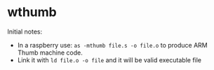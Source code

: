 # wthumb
Initial notes:
* In a raspberry use: `as -mthumb file.s -o file.o` to produce ARM Thumb machine code.
* Link it with `ld file.o -o file` and it will be valid executable file
